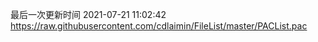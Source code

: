 最后一次更新时间 2021-07-21 11:02:42
https://raw.githubusercontent.com/cdlaimin/FileList/master/PACList.pac

